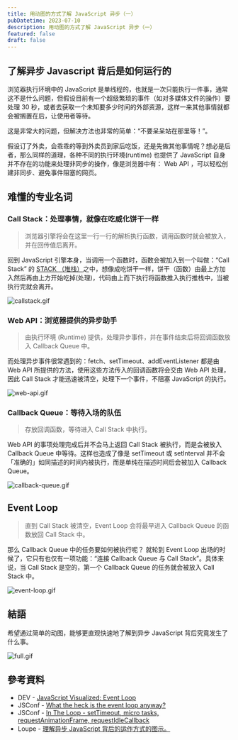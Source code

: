 ```yaml
---
title: 用动图的方式了解 JavaScript 异步（一）
pubDatetime: 2023-07-10
description: 用动图的方式了解 JavaScript 异步（一）
featured: false
draft: false
---
```


## 了解异步 Javascript 背后是如何运行的

浏览器执行环境中的 JavaScript 是单线程的，也就是一次只能执行一件事，通常这不是什么问题，但假设目前有一个超级繁琐的事件（如对多媒体文件的操作）要处理 30 秒，或者去获取一个未知要多少时间的外部资源，这样一来其他事情就都会被搁置在后，让使用者等待。

这是非常大的问题，但解决方法也非常的简单：“不要呆呆站在那里等！”。

假设订了外卖，会乖乖的等到外卖员到家后吃饭，还是先做其他事情呢？想必是后者，那么同样的道理，各种不同的执行环境(runtime) 也提供了 JavaScript 自身并不存在的功能来处理非同步的操作，像是浏览器中有： Web API ，可以轻松创建非同步、避免事件阻塞的网页。

## 难懂的专业名词

### Call Stack：处理事情，就像在吃威化饼干一样

> 浏览器引擎将会在这里一行一行的解析执行函数，调用函数时就会被放入，并在回传值后离开。

回到 JavaScript 引擎本身，当调用一个函数时，函数会被加入到一个叫做：“Call Stack” 的 [STACK （堆栈）](https://zh.wikipedia.org/zh-tw/%E5%A0%86%E6%A0%88)之中，想像成吃饼干一样，饼干（函数）由最上方加入然后再由上方开始吃掉(处理)，代码由上而下执行将函数推入执行推栈中，当被执行完就会离开。

​![callstack.gif](https://s2.loli.net/2024/02/25/XjN4ZpL3xfqk8cI.gif)​

### Web API：浏览器提供的异步助手

> 由执行环境 (Runtime) 提供，处理异步事件，并在事件结束后将回调函数放入 Callback Queue 中。

而处理异步事件很常遇到的：fetch、setTimeout、addEventListener 都是由 Web API 所提供的方法，使用这些方法传入的回调函数将会交由 Web API 处理，因此 Call Stack 才能迅速被清空，处理下一个事件，不阻塞 JavaScript 的执行。

​![web-api.gif](https://s2.loli.net/2024/02/25/2PbeWinN9JAGXrl.gif)​

### Callback Queue：等待入场的队伍

> 存放回调函数，等待进入 Call Stack 中执行。

Web API 的事项处理完成后并不会马上返回 Call Stack 被执行，而是会被放入 Callback Queue 中等待。这样也造成了像是 setTimeout 或 setInterval 并不会「准确的」如同描述的时间内被执行，而是单纯在描述时间后会被加入 Callback Queue。

​![callback-queue.gif](https://s2.loli.net/2024/02/25/nPo82f3vB7Cjy1K.gif)​

## Event Loop

> 直到 Call Stack 被清空，Event Loop 会将最早进入 Callback Queue 的函数放回 Call Stack 中。

那么 Callback Queue 中的任务要如何被执行呢？ 就轮到 Event Loop 出场的时候了，它只有也仅有一项功能：“连接 Callback Queue 与 Call Stack”。具体来说，当 Call Stack 是空的，第一个 Callback Queue 的任务就会被放入 Call Stack 中。

​![event-loop.gif](https://s2.loli.net/2024/02/25/JY4GyADgeurqPxV.gif)​

## 結語

希望通过简单的动图，能够更直观快速地了解到异步 JavaScript 背后究竟发生了什么事。

​![full.gif](https://s2.loli.net/2024/02/25/Nxu4G8EUws52aKI.gif)​

## 參考資料

- DEV - [JavaScript Visualized: Event Loop ](https://dev.to/lydiahallie/javascript-visualized-event-loop-3dif)
- JSConf - [What the heck is the event loop anyway?](https://www.youtube.com/watch?v=8aGhZQkoFbQ&list=WL)
- JSConf - [In The Loop - setTimeout, micro tasks, requestAnimationFrame, requestIdleCallback](https://www.youtube.com/watch?v=cCOL7MC4Pl0)
- Loupe - [理解异步 JavaScript 背后的运作方式的图示。](http://latentflip.com/loupe/?code=JC5vbignYnV0dG9uJywgJ2NsaWNrJywgZnVuY3Rpb24gb25DbGljaygpIHsKICAgIHNldFRpbWVvdXQoZnVuY3Rpb24gdGltZXIoKSB7CiAgICAgICAgY29uc29sZS5sb2coJ1lvdSBjbGlja2VkIHRoZSBidXR0b24hJyk7ICAgIAogICAgfSwgMjAwMCk7Cn0pOwoKY29uc29sZS5sb2coIkhpISIpOwoKc2V0VGltZW91dChmdW5jdGlvbiB0aW1lb3V0KCkgewogICAgY29uc29sZS5sb2coIkNsaWNrIHRoZSBidXR0b24hIik7Cn0sIDUwMDApOwoKY29uc29sZS5sb2coIldlbGNvbWUgdG8gbG91cGUuIik7!!!PGJ1dHRvbj5DbGljayBtZSE8L2J1dHRvbj4%3D)

‍
